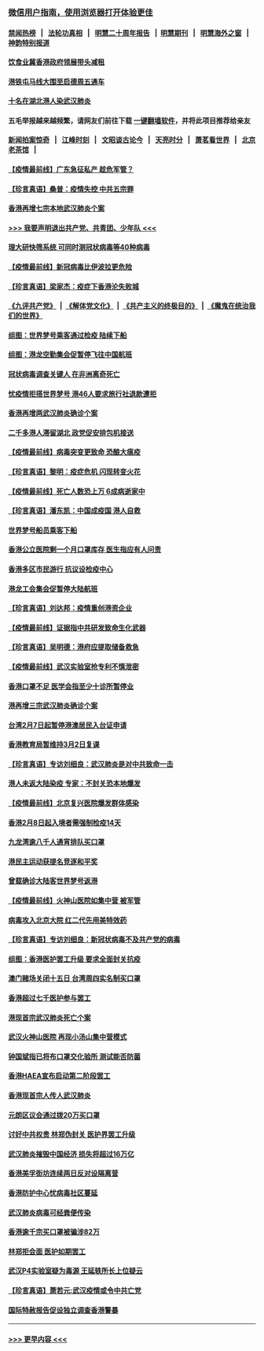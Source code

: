 ### [微信用户指南，使用浏览器打开体验更佳](https://github.com/gfw-breaker/banned-news1/blob/master/indexes/wechat-guide.md?t=0)
#### [禁闻热榜](热点新闻.md?t=0)  &nbsp;&nbsp;|&nbsp;&nbsp; [法轮功真相](https://github.com/gfw-breaker/truth/blob/master/README.md?t=0) &nbsp;&nbsp;|&nbsp;&nbsp; [明慧二十周年报告](https://github.com/gfw-breaker/mh-reports/blob/master/README.md?t=0) &nbsp;&nbsp;|&nbsp;&nbsp;[明慧期刊](https://github.com/gfw-breaker/mh-qikan) &nbsp;&nbsp;|&nbsp;&nbsp; [明慧海外之窗](https://github.com/gfw-breaker/mh-news/blob/master/README.md?t=0) &nbsp;&nbsp;|&nbsp;&nbsp; [神韵特别报道](https://github.com/gfw-breaker/mh-news/blob/master/shenyun.md?t=0)
#### [饮食业冀香港政府领展带头减租](../pages/nsc415/n11864876.md?t=02131402) 
#### [港铁屯马线大围至启德周五通车](../pages/nsc415/n11864842.md?t=02131402) 
#### [十名在湖北港人染武汉肺炎](../pages/nsc415/n11864807.md?t=02131402) 
#### 五毛举报越来越频繁，请网友们前往下载 [一键翻墙软件](https://github.com/gfw-breaker/ssr-accounts)，并将此项目推荐给亲友
#### [新闻拍案惊奇](https://github.com/gfw-breaker/banned-news1/blob/master/pages/link4.md) &nbsp;&nbsp;|&nbsp;&nbsp; [江峰时刻](https://github.com/gfw-breaker/banned-news1/blob/master/pages/link4.md) &nbsp;&nbsp;|&nbsp;&nbsp; [文昭谈古论今](https://github.com/gfw-breaker/banned-news1/blob/master/pages/link4.md) &nbsp;&nbsp;|&nbsp;&nbsp; [天亮时分](https://github.com/gfw-breaker/banned-news1/blob/master/pages/link4.md) &nbsp;&nbsp;|&nbsp;&nbsp; [萧茗看世界](https://github.com/gfw-breaker/banned-news1/blob/master/pages/link4.md) &nbsp;&nbsp;|&nbsp;&nbsp; [北京老茶馆](https://github.com/gfw-breaker/banned-news1/blob/master/pages/link4.md) &nbsp;&nbsp;|&nbsp;&nbsp; 
#### [【疫情最前线】广东急征私产 趁危军管？](../pages/nsc415/n11864205.md?t=02131402) 
#### [【珍言真语】桑普：疫情失控 中共五宗罪](../pages/nsc415/n11864157.md?t=02131402) 
#### [香港再增七宗本地武汉肺炎个案](../pages/nsc415/n11862405.md?t=02131402) 
#### [>>> 我要声明退出共产党、共青团、少年队 <<<](https://github.com/begood0513/goodnews/blob/master/quit/letter.md) 
#### [理大研快筛系统 可同时测冠状病毒等40种病毒](../pages/nsc415/n11862376.md?t=02131402) 
#### [【疫情最前线】新冠病毒比伊波拉更危险](../pages/nsc415/n11862199.md?t=02131402) 
#### [【珍言真语】梁家杰：疫症下香港沦失败城](../pages/nsc415/n11861588.md?t=02131402) 
#### [《九评共产党》](https://github.com/begood0513/9ping.md/blob/master/README.md) &nbsp;|&nbsp; [《解体党文化》](../../../../jtdwh.md/blob/master/README.md)  &nbsp;|&nbsp; [《共产主义的终极目的》](../../../../gczydzjmd.md/blob/master/README.md) &nbsp;|&nbsp; [《魔鬼在统治我们的世界》](../../../../mgztzwmdsj.md/blob/master/README.md) 
#### [组图：世界梦号乘客通过检疫 陆续下船](../pages/nsc415/n11858302.md?t=02131402) 
#### [组图：港龙空勤集会促暂停飞往中国航班](../pages/nsc415/n11858190.md?t=02131402) 
#### [冠状病毒调查关键人 在非洲离奇死亡](../pages/nsc415/n11859798.md?t=02131402) 
#### [忧疫情拒搭世界梦号 港46人要求旅行社退款遭拒](../pages/nsc415/n11859849.md?t=02131402) 
#### [香港再增两武汉肺炎确诊个案](../pages/nsc415/n11859833.md?t=02131402) 
#### [二千多港人滞留湖北 政党促安排包机接送](../pages/nsc415/n11859831.md?t=02131402) 
#### [【疫情最前线】病毒突变更致命 恐酿大瘟疫](../pages/nsc415/n11859604.md?t=02131402) 
#### [【珍言真语】黎明：疫症危机 闪现转变火花](../pages/nsc415/n11859199.md?t=02131402) 
#### [【疫情最前线】死亡人数恐上万 6成病逝家中](../pages/nsc415/n11856687.md?t=02131402) 
#### [【珍言真语】潘东凯：中国成疫国 港人自救](../pages/nsc415/n11856962.md?t=02131402) 
#### [世界梦号船员乘客下船](../pages/nsc415/n11856883.md?t=02131402) 
#### [香港公立医院剩一个月口罩库存 医生指应有人问责](../pages/nsc415/n11856875.md?t=02131402) 
#### [香港多区市民游行 抗议设检疫中心](../pages/nsc415/n11856866.md?t=02131402) 
#### [港龙工会集会促暂停大陆航班](../pages/nsc415/n11856840.md?t=02131402) 
#### [【珍言真语】刘达邦：疫情重创港资企业](../pages/nsc415/n11854274.md?t=02131402) 
#### [【疫情最前线】证据指中共研发致命生化武器](../pages/nsc415/n11853087.md?t=02131402) 
#### [【珍言真语】吴明德：港府应提取储备救急](../pages/nsc415/n11852734.md?t=02131402) 
#### [【疫情最前线】武汉实验室抢专利不慎泄密](../pages/nsc415/n11850310.md?t=02131402) 
#### [香港口罩不足 医学会指至少十诊所暂停业](../pages/nsc415/n11850301.md?t=02131402) 
#### [港再增三宗武汉肺炎确诊个案](../pages/nsc415/n11850328.md?t=02131402) 
#### [台湾2月7日起暂停港澳居民入台证申请](../pages/nsc415/n11850304.md?t=02131402) 
#### [香港教育局暂维持3月2日复课](../pages/nsc415/n11850260.md?t=02131402) 
#### [【珍言真语】专访刘细良：武汉肺炎是对中共致命一击](../pages/nsc415/n11849934.md?t=02131402) 
#### [港人未返大陆染疫 专家：不封关恐本地爆发](../pages/nsc415/n11848021.md?t=02131402) 
#### [【疫情最前线】北京复兴医院爆发群体感染](../pages/nsc415/n11847626.md?t=02131402) 
#### [香港2月8日起入境者需强制检疫14天](../pages/nsc415/n11847658.md?t=02131402) 
#### [九龙湾逾八千人通宵排队买口罩](../pages/nsc415/n11847647.md?t=02131402) 
#### [港民主运动获提名竞逐和平奖](../pages/nsc415/n11847633.md?t=02131402) 
#### [曾载确诊大陆客世界梦号返港](../pages/nsc415/n11847608.md?t=02131402) 
#### [【疫情最前线】火神山医院如集中营 被军管](../pages/nsc415/n11847524.md?t=02131402) 
#### [病毒攻入北京大院 红二代先用美特效药](../pages/nsc415/n11847427.md?t=02131402) 
#### [【珍言真语】专访刘细良：新冠状病毒不及共产党的病毒](../pages/nsc415/n11847164.md?t=02131402) 
#### [组图：香港医护罢工升级 要求全面封关抗疫](../pages/nsc415/n11844107.md?t=02131402) 
#### [澳门赌场关闭十五日 台湾周四实名制买口罩](../pages/nsc415/n11845083.md?t=02131402) 
#### [香港超过七千医护参与罢工](../pages/nsc415/n11845051.md?t=02131402) 
#### [港现首宗武汉肺炎死亡个案](../pages/nsc415/n11844998.md?t=02131402) 
#### [武汉火神山医院 再现小汤山集中营模式](../pages/nsc415/n11844763.md?t=02131402) 
#### [钟国斌指已将布口罩交化验所 测试能否防菌](../pages/nsc415/n11842783.md?t=02131402) 
#### [香港HAEA宣布启动第二阶段罢工](../pages/nsc415/n11842723.md?t=02131402) 
#### [香港现首宗人传人武汉肺炎](../pages/nsc415/n11842766.md?t=02131402) 
#### [元朗区议会通过拨20万买口罩](../pages/nsc415/n11842754.md?t=02131402) 
#### [讨好中共权贵 林郑伪封关 医护界罢工升级](../pages/nsc415/n11842359.md?t=02131402) 
#### [武汉肺炎摧毁中国经济 损失将超过16万亿](../pages/nsc415/n11839723.md?t=02131402) 
#### [香港美孚街坊连续两日反对设隔离营](../pages/nsc415/n11839962.md?t=02131402) 
#### [香港防护中心忧病毒社区蔓延](../pages/nsc415/n11839933.md?t=02131402) 
#### [武汉肺炎病毒可经粪便传染](../pages/nsc415/n11839939.md?t=02131402) 
#### [香港逾千宗买口罩被骗涉82万](../pages/nsc415/n11839914.md?t=02131402) 
#### [林郑拒会面 医护如期罢工](../pages/nsc415/n11839892.md?t=02131402) 
#### [武汉P4实验室疑为毒源 王延轶所长上位疑云](../pages/nsc415/n11835543.md?t=02131402) 
#### [【珍言真语】萧若元:武汉疫情或令中共亡党](../pages/nsc415/n11829394.md?t=02131402) 
#### [国际特赦报告促设独立调查香港警暴](../pages/nsc415/n11833845.md?t=02131402) 

----
#### [ >>> 更早内容 <<< ](../indexes/nsc415-earlier.md)
